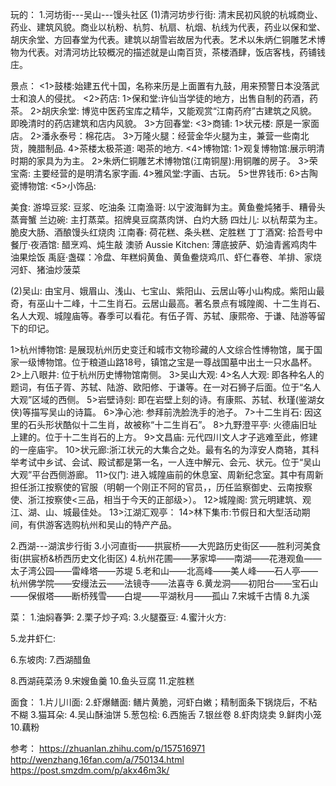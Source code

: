 玩的：
1.河坊街---吴山---馒头社区
(1)清河坊步行街:
  清末民初风貌的杭城商业、药业、建筑风貌。商业以杭粉、杭剪、杭扇、杭烟、杭线为代表，药业以保和堂、胡庆余堂、方回春堂为代表。建筑以胡雪岩故居为代表。艺术以朱炳仁铜雕艺术博物为代表。对清河坊比较概况的描述就是山南百货，茶楼酒肆，饭店客栈，药铺钱庄。

  景点：
    <1>鼓楼:始建五代十国，名称来历是上面置有九鼓，用来预警日本没落武士和浪人的侵扰。
    <2>药店:
      1>保和堂:许仙当学徒的地方，出售自制的药酒，药茶。
      2>胡庆余堂: 博览中医药宝库之精华，又能观赏“江南药府”古建筑之风貌。即晚清时的药店建筑和店内风貌。
      3>方回春堂:
    <3>商铺:
      1>状元楼: 原是一家面店。
      2>潘永泰号：棉花店。
      3>万隆火腿：经营金华火腿为主，兼营一些南北货，腌腊制品.
      4>茶楼太极茶道: 喝茶的地方.
    <4>博物馆:
      1>观复博物馆:展示明清时期的家具为为主。
      2>朱炳仁铜雕艺术博物馆(江南铜屋):用铜雕的房子。
      3>荣宝斋: 主要经营的是明清名家字画.
      4>雅风堂:字画、古玩。
      5>世界钱币:
      6>古陶瓷博物馆:
    <5>小饰品:  

  美食:
    游埠豆浆: 豆浆、吃油条
    江南渔哥: 以宁波海鲜为主。黄鱼鲞炖猪手、糟骨头蒸膏蟹
    兰边碗: 主打蒸菜。招牌臭豆腐蒸肉饼、白灼大肠
    四灶儿: 以杭帮菜为主。脆皮大肠、酒酿馒头红烧肉
    江南春: 荷花糕、条头糕、定胜糕
    丁丁酒窝: 
    拾吾号中餐厅·夜酒馆: 醋烹鸡、炖生敲
    澳骄 Aussie Kitchen: 薄底披萨、奶油青酱鸡肉牛油果烩饭
    禹庭·盏碟：冷盘、年糕焖黄鱼、黄鱼鲞烧鸡爪、虾仁春卷、羊排、家烧河虾、猪油炒菠菜
    

(2)吴山: 
  由宝月、娥眉山、浅山、七宝山、紫阳山、云居山等小山构成。紫阳山最奇，有巫山十二峰，十二生肖石。云居山最高。著名景点有城隍阁、十二生肖石、名人大观、城隍庙等。春季可以看花。有伍子胥、苏轼、康熙帝、于谦、陆游等留下的印记。

  1>杭州博物馆: 是展现杭州历史变迁和城市文物珍藏的人文综合性博物馆，属于国家一级博物馆。位于粮道山路18号，镇馆之宝是一尊战国墓中出土一只水晶杯。
  2>上八眼井: 位于杭州历史博物馆南侧。
  3>吴山大观:
  4>名人大观: 即各种名人的题词，有伍子胥、苏轼、陆游、欧阳修、于谦等。在一对石狮子后面。位于“名人大观”区域的西侧。
  5>岩壁诗刻: 即在岩壁上刻的诗。有康熙、苏轼、秋瑾(鉴湖女侠)等描写吴山的诗篇。
  6>净心池: 参拜前洗脸洗手的池子。
  7>十二生肖石: 因这里的石头形状酷似十二生肖，故被称“十二生肖石”。
  8>九野澄平亭: 火德庙旧址上建的。位于十二生肖石的上方。
  9>文昌庙: 元代四川文人才子逃难至此，修建的一座庙宇。
  10>状元廊:浙江状元的大集合之处。最有名的为淳安人商辂，其科举考试中乡试、会试、殿试都是第一名，一人连中解元、会元、状元。位于“吴山大观”平台西侧游廊。
  11>仪门: 进入城隍庙前的休息室、周新纪念室。其中有周新担任浙江按察使的官服（明朝一个刚正不阿的官员，，历任监察御史、云南按察使、浙江按察使<三品，相当于今天的正部级>）。
  12>城隍阁: 赏元明建筑、观江、湖、山、城最佳处。
  13>江湖汇观亭：
  14>林下集市:节假日和大型活动期间，有供游客选购杭州和吴山的特产产品。

2.西湖---湖滨步行街
3.小河直街——拱宸桥——大兜路历史街区——胜利河美食街(拱宸桥&桥西历史文化街区)
4.杭州花圃——茅家埠——南湖——花港观鱼——太子湾公园——雷峰塔——苏堤
5.老和山——北高峰——美人峰——石人亭——杭州佛学院——安缦法云——法镜寺——法喜寺
6.黄龙洞——初阳台——宝石山——保俶塔——断桥残雪——白堤——平湖秋月——孤山
7.宋城千古情
8.九溪

菜：
1.油焖春笋:
2.栗子炒子鸡:
3.火腿蚕豆:
4.蜜汁火方:

5.龙井虾仁:

6.东坡肉:
7.西湖醋鱼

8.西湖莼菜汤
9.宋嫂鱼羹
10.鱼头豆腐
11.定胜糕

面食：
1.片儿川面:
2.虾爆鳝面: 鳝片黄脆，河虾白嫩；精制面条下锅烧后，不粘不糊
3.猫耳朵:
4.吴山酥油饼
5.葱包桧:
6.西施舌
7.银丝卷
8.虾肉烧卖
9.鲜肉小笼
10.藕粉

参考：
https://zhuanlan.zhihu.com/p/157516971
http://wenzhang.16fan.com/a/750134.html
https://post.smzdm.com/p/akx46m3k/


